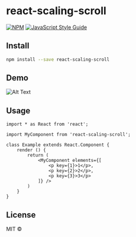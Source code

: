 # react-scaling-scroll

>

[![NPM](https://img.shields.io/npm/v/react-scaling-scroll.svg)](https://www.npmjs.com/package/react-scaling-scroll) [![JavaScript Style Guide](https://img.shields.io/badge/code_style-standard-brightgreen.svg)](https://standardjs.com)

## Install

```bash
npm install --save react-scaling-scroll
```
## Demo

![Alt Text](http://178.62.239.143/mp3/ezgif-5-d862d7151b.gif)

## Usage

```tsx
import * as React from 'react';

import MyComponent from 'react-scaling-scroll';

class Example extends React.Component {
    render () {
        return (
            <MyComponent elements={[
                <p key={1}>1</p>,
                <p key={2}>2</p>,
                <p key={3}>3</p>
            ]} />
        )
    }
}
```

## License

MIT © [](https://github.com/)

